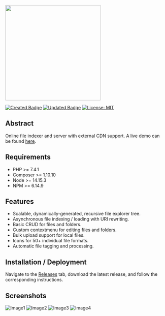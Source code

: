 
[<img src="https://files.kaminski.pw/uploads/Logo-revised-svg.61fc3a07b3ef3.svg" width="300" />](https://github.com/kaminskia1/filesystem/)

[![Created Badge](https://badges.pufler.dev/created/Teitoku42/Chunkify)](https://badges.pufler.dev)
[![Updated Badge](https://img.shields.io/github/last-commit/kaminskia1/filesystem)](https://github.com/kaminskia1/archer/)
[![License: MIT](https://img.shields.io/badge/License-MIT-yellow.svg)](https://opensource.org/licenses/MIT)


## Abstract
Online file indexer and server with external CDN support. 
A live demo can be found [here](https://files.kaminski.pw/).

## Requirements
- PHP >= 7.4.1
- Composer >= 1.10.10
- Node >= 14.15.3
- NPM >= 6.14.9

## Features
- Scalable, dynamically-generated, recursive file explorer tree.
- Asynchronous file indexing / loading with URI rewriting.
- Basic CRUD for files and folders.
- Custom contextmenu for editing files and folders.
- Bulk upload support for local files.
- Icons for 50+ individual file formats.
- Automatic file tagging and processing.

## Installation / Deployment
Navigate to the [Releases](https://github.com/kaminskia1/filesystem/releases) tab, download the latest release, and follow the corresponding instructions.

## Screenshots
![Image1](https://files.kaminski.pw/uploads/Example-PNG.61fc32ec14d23.png)
![Image2](https://files.kaminski.pw/uploads/Example2-PNG.61fc343e11315.png)
![Image3](https://files.kaminski.pw/uploads/Example3-PNG.61fc343e140c1.png)
![Image4](https://files.kaminski.pw/uploads/Example4-PNG.61fc343e14664.png)
